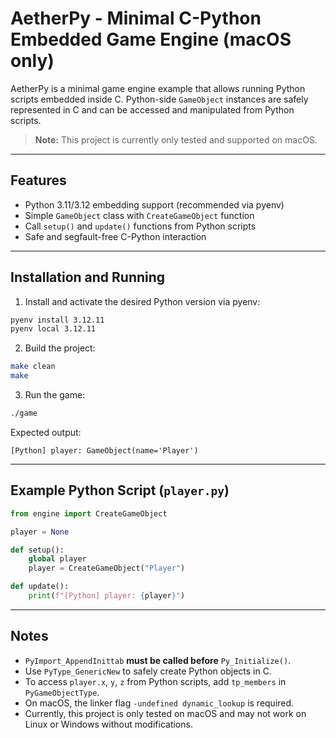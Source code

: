 # AetherPy - Minimal C-Python Embedded Game Engine (macOS only)

AetherPy is a minimal game engine example that allows running Python scripts embedded inside C.
Python-side `GameObject` instances are safely represented in C and can be accessed and manipulated from Python scripts.

> **Note:** This project is currently only tested and supported on macOS.

---

## Features

- Python 3.11/3.12 embedding support (recommended via pyenv)
- Simple `GameObject` class with `CreateGameObject` function
- Call `setup()` and `update()` functions from Python scripts
- Safe and segfault-free C-Python interaction

---


## Installation and Running

1. Install and activate the desired Python version via pyenv:

```bash
pyenv install 3.12.11
pyenv local 3.12.11
```

2. Build the project:

```bash
make clean
make
```

3. Run the game:

```bash
./game
```

Expected output:

```
[Python] player: GameObject(name='Player')
```

---

## Example Python Script (`player.py`)

```python
from engine import CreateGameObject

player = None

def setup():
    global player
    player = CreateGameObject("Player")

def update():
    print(f"[Python] player: {player}")
```

---

## Notes

- `PyImport_AppendInittab` **must be called before** `Py_Initialize()`.
- Use `PyType_GenericNew` to safely create Python objects in C.
- To access `player.x`, `y`, `z` from Python scripts, add `tp_members` in `PyGameObjectType`.
- On macOS, the linker flag `-undefined dynamic_lookup` is required.
- Currently, this project is only tested on macOS and may not work on Linux or Windows without modifications.